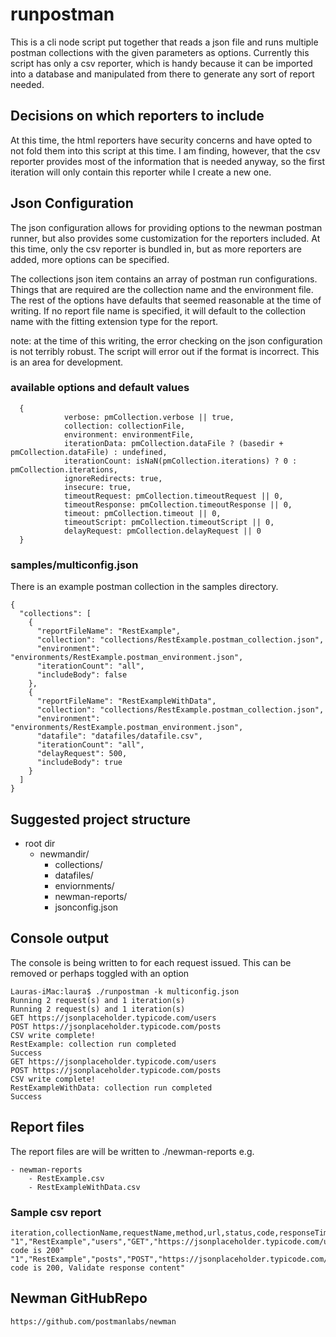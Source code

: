 # runpostman
This is a cli node script put together that reads a json file and runs multiple postman collections
with the given parameters as options. Currently this script has only a csv reporter, 
which is handy because it can be imported into a database and manipulated from there
to generate any sort of report needed.

## Decisions on which reporters to include
At this time, the html reporters have security concerns and have opted to not fold them
into this script at this time. I am finding, however, that the csv reporter provides
most of the information that is needed anyway, so the first iteration will only contain
this reporter while I create a new one.

## Json Configuration
The json configuration allows for providing options to the newman postman runner, but
also provides some customization for the reporters included. At this time, only the csv
reporter is bundled in, but as more reporters are added, more options can be specified.

The collections json item contains an array of postman run configurations. Things that are
required are the collection name and the environment file. The rest of the options
have defaults that seemed reasonable at the time of writing. If no report file name
is specified, it will default to the collection name with the fitting extension type
for the report.

note: at the time of this writing, the error checking on the json configuration is not
terribly robust. The script will error out if the format is incorrect. This is an area
for development.

### available options and default values

```
  {
            verbose: pmCollection.verbose || true,
            collection: collectionFile,
            environment: environmentFile,
            iterationData: pmCollection.dataFile ? (basedir + pmCollection.dataFile) : undefined,
            iterationCount: isNaN(pmCollection.iterations) ? 0 : pmCollection.iterations,
            ignoreRedirects: true,
            insecure: true,
            timeoutRequest: pmCollection.timeoutRequest || 0,
            timeoutResponse: pmCollection.timeoutResponse || 0,
            timeout: pmCollection.timeout || 0,
            timeoutScript: pmCollection.timeoutScript || 0,
            delayRequest: pmCollection.delayRequest || 0
  }
```
### samples/multiconfig.json
There is an example postman collection in the samples directory.
```
{
  "collections": [
    {
      "reportFileName": "RestExample",
      "collection": "collections/RestExample.postman_collection.json",
      "environment": "environments/RestExample.postman_environment.json",
      "iterationCount": "all",
      "includeBody": false
    },
    {
      "reportFileName": "RestExampleWithData",
      "collection": "collections/RestExample.postman_collection.json",
      "environment": "environments/RestExample.postman_environment.json",
      "datafile": "datafiles/datafile.csv",
      "iterationCount": "all",
      "delayRequest": 500,
      "includeBody": true
    }
  ]
}
```

## Suggested project structure
- root dir
  - newmandir/
    - collections/
    - datafiles/
    - enviornments/
    - newman-reports/
    - jsonconfig.json

## Console output
The console is being written to for each request issued. This can be removed 
or perhaps toggled with an option
```
Lauras-iMac:laura$ ./runpostman -k multiconfig.json
Running 2 request(s) and 1 iteration(s)
Running 2 request(s) and 1 iteration(s)
GET https://jsonplaceholder.typicode.com/users
POST https://jsonplaceholder.typicode.com/posts
CSV write complete!
RestExample: collection run completed
Success
GET https://jsonplaceholder.typicode.com/users
POST https://jsonplaceholder.typicode.com/posts
CSV write complete!
RestExampleWithData: collection run completed
Success
```

## Report files
The report files are will be written to ./newman-reports
e.g.
```
- newman-reports
    - RestExample.csv
    - RestExampleWithData.csv
```

### Sample csv report
```text
iteration,collectionName,requestName,method,url,status,code,responseTime,responseSize,executed,failed,skipped,body
"1","RestExample","users","GET","https://jsonplaceholder.typicode.com/users","OK","200","162","5645","Status code is 200"
"1","RestExample","posts","POST","https://jsonplaceholder.typicode.com/posts","Created","201","89","130","Status code is 200, Validate response content"
```

## Newman GitHubRepo
```
https://github.com/postmanlabs/newman
```
